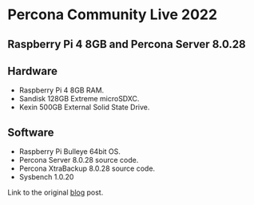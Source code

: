 # Percona Community Live 2022

## Raspberry Pi 4 8GB and Percona Server 8.0.28

## Hardware

- Raspberry Pi 4 8GB RAM.
- Sandisk 128GB Extreme microSDXC.
- Kexin 500GB External Solid State Drive.

## Software

- Raspberry Pi Bulleye 64bit OS.
- Percona Server 8.0.28 source code.
- Percona XtraBackup 8.0.28 source code.
- Sysbench 1.0.20

Link to the original [blog](https://percona.community/blog/2022/04/05/percona-server-raspberry-pi/) post.
